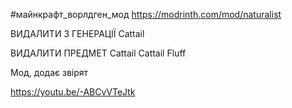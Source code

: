 #майнкрафт_ворлдген_мод 
https://modrinth.com/mod/naturalist

ВИДАЛИТИ З ГЕНЕРАЦІЇ
Cattail

ВИДАЛИТИ ПРЕДМЕТ
Cattail
Cattail Fluff

Мод, додає звірят

https://youtu.be/-ABCvVTeJtk

